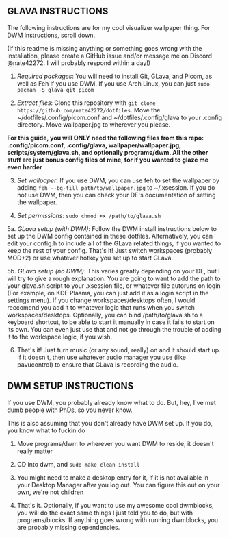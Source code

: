 ## GLAVA INSTRUCTIONS

The following instructions are for my cool visualizer wallpaper thing. For DWM instructions, scroll down.


(If this readme is missing anything or something goes wrong with the installation, please create a GitHub issue and/or message me on Discord @nate42272. I will probably respond within a day!)


1. *Required packages*: You will need to install Git, GLava, and Picom, as well as Feh if you use DWM. If you use Arch Linux, you can just `sudo pacman -S glava git picom`


2. *Extract files*: Clone this repository with `git clone https://github.com/nate42272/dotfiles`. Move the ~/dotfiles/.config/picom.conf and ~/dotfiles/.config/glava to your .config directory. Move wallpaper.jpg to wherever you please.

**For this guide, you will ONLY need the following files from this repo: .config/picom.conf, .config/glava, wallpaper/wallpaper.jpg, scripts/system/glava.sh, and optionally programs/dwm. All the other stuff are just bonus config files of mine, for if you wanted to glaze me even harder**

3. *Set wallpaper*: If you use DWM, you can use feh to set the wallpaper by adding `feh --bg-fill path/to/wallpaper.jpg` to ~/.xsession. If you do not use DWM, then you can check your DE's documentation of setting the wallpaper.

4. *Set permissions*: `sudo chmod +x /path/to/glava.sh`

5a. *GLava setup (with DWM)*: Follow the DWM install instructions below to set up the DWM config contained in these dotfiles. Alternatively, you can edit your config.h to include all of the GLava related things, if you wanted to keep the rest of your config. That's it! Just switch workspaces (probably MOD+2) or use whatever hotkey you set up to start GLava.

5b. *GLava setup (no DWM)*: This varies greatly depending on your DE, but I will try to give a rough explanation. You are going to want to add the path to your glava.sh script to your .xsession file, or whatever file autoruns on login (For example, on KDE Plasma, you can just add it as a login script in the settings menu). If you change workspaces/desktops often, I would reccomend you add it to whatever logic that runs when you switch workspaces/desktops. Optionally, you can bind /path/to/glava.sh to a keyboard shortcut, to be able to start it manually in case it fails to start on its own. You can even just use that and not go through the trouble of adding it to the workspace logic, if you wish.

6. That's it! Just turn music (or any sound, really) on and it should start up. If it doesn't, then use whatever audio manager you use (like pavucontrol) to ensure that GLava is recording the audio.





## DWM SETUP INSTRUCTIONS

If you use DWM, you probably already know what to do. But, hey, I've met dumb people with PhDs, so you never know.

This is also assuming that you don't already have DWM set up. If you do, you know what to fuckin do


1. Move programs/dwm to wherever you want DWM to reside, it doesn't really matter

2. CD into dwm, and `sudo make clean install`

3. You might need to make a desktop entry for it, if it is not available in your Desktop Manager after you log out. You can figure this out on your own, we're not children

4. That's it. Optionally, if you want to use my awesome cool dwmblocks, you will do the exact same things I just told you to do, but with programs/blocks. If anything goes wrong with running dwmblocks, you are probably missing dependencies.






